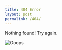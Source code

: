 ```yaml
---
title: 404 Error
layout: post
permalink: /404/
---
```


Nothing found! Try again.

![Ooops](/images/oops.png)

